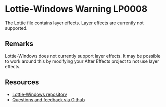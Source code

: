 ﻿
[comment]: # (name:LayerEffectsIsNotSupported)
[comment]: # (text:{layer} has layer effects, which is not supported.)

# Lottie-Windows Warning LP0008

<!-- description -->
The Lottie file contains layer effects. Layer effects are currently not supported.

## Remarks
Lottie-Windows does not currently support layer effects. It may be possible to work around this by modifying your After Effects project to not use layer effects.

<!-- notes  -->
## Resources

* [Lottie-Windows repository](https://aka.ms/lottie)
* [Questions and feedback via Github](https://github.com/windows-toolkit/Lottie-Windows/issues)
